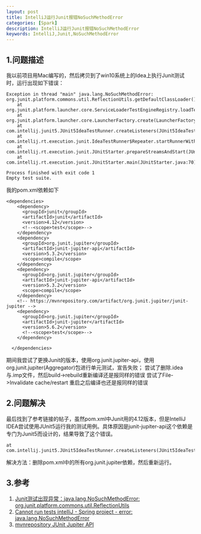 ```yaml
---
layout: post
title: IntelliJ运行Junit报错NoSuchMethodError 
categories: [Spark]
description: IntelliJ运行Junit报错NoSuchMethodError 
keywords: IntelliJ,Junit,NoSuchMethodError 
---
```


## 1.问题描述

我以前项目用Mac编写的，然后拷贝到了win10系统上的Idea上执行Junit测试时，运行出现如下错误：
```$xslt
Exception in thread "main" java.lang.NoSuchMethodError: org.junit.platform.commons.util.ReflectionUtils.getDefaultClassLoader()Ljava/lang/ClassLoader;
	at org.junit.platform.launcher.core.ServiceLoaderTestEngineRegistry.loadTestEngines(ServiceLoaderTestEngineRegistry.java:30)
	at org.junit.platform.launcher.core.LauncherFactory.create(LauncherFactory.java:53)
	at com.intellij.junit5.JUnit5IdeaTestRunner.createListeners(JUnit5IdeaTestRunner.java:39)
	at com.intellij.rt.execution.junit.IdeaTestRunner$Repeater.startRunnerWithArgs(IdeaTestRunner.java:49)
	at com.intellij.rt.execution.junit.JUnitStarter.prepareStreamsAndStart(JUnitStarter.java:242)
	at com.intellij.rt.execution.junit.JUnitStarter.main(JUnitStarter.java:70)

Process finished with exit code 1
Empty test suite.
```

我的pom.xml依赖如下
```$xslt
<dependencies>
    <dependency>
      <groupId>junit</groupId>
      <artifactId>junit</artifactId>
      <version>4.12</version>
      <!--<scope>test</scope>-->
    </dependency>
    <dependency>
      <groupId>org.junit.jupiter</groupId>
      <artifactId>junit-jupiter-api</artifactId>
      <version>5.3.2</version>
      <scope>compile</scope>
    </dependency>
    <dependency>
      <groupId>org.junit.jupiter</groupId>
      <artifactId>junit-jupiter-api</artifactId>
      <version>5.3.2</version>
      <scope>compile</scope>
    </dependency>
    <!-- https://mvnrepository.com/artifact/org.junit.jupiter/junit-jupiter -->
    <dependency>
      <groupId>org.junit.jupiter</groupId>
      <artifactId>junit-jupiter</artifactId>
      <version>5.6.2</version>
      <!--<scope>test</scope>-->
    </dependency>

  </dependencies>

```

期间我尝试了更换Junit的版本，使用org.junit.jupiter-api，使用org.junit.jupiter(Aggregator)包进行单元测试，宣告失败；
尝试了删除.idea与.imp文件，然后build->rebuild重新编译还是报同样的错误
尝试了File->Invalidate cache/restart 重启之后编译也还是报同样的错误


## 2.问题解决

最后找到了参考链接的帖子，虽然pom.xml中Junit用的4.12版本，但是IntelliJ IDEA尝试使用JUnit5运行我的测试用例。具体原因是junit-jupiter-api这个依赖是专门为Junit5而设计的，结果导致了这个错误。
```$java
at com.intellij.junit5.JUnit5IdeaTestRunner.createListeners(JUnit5IdeaTestRunner.java:39)

```
解决方法：删除pom.xml中的所有org.junit.jupiter依赖，然后重新运行。


## 3.参考

1. [Junit测试出现异常：java.lang.NoSuchMethodError: org.junit.platform.commons.util.ReflectionUtils](https://blog.csdn.net/baidu_27222643/article/details/75020104)
2. [Cannot run tests intelliJ - Spring project - error: java.lang.NoSuchMethodError](https://stackoverflow.com/questions/45004453/cannot-run-tests-intellij-spring-project-error-java-lang-nosuchmethoderror)
3. [mvnrepository JUnit Jupiter API ](https://mvnrepository.com/artifact/org.junit.jupiter/junit-jupiter-api)
